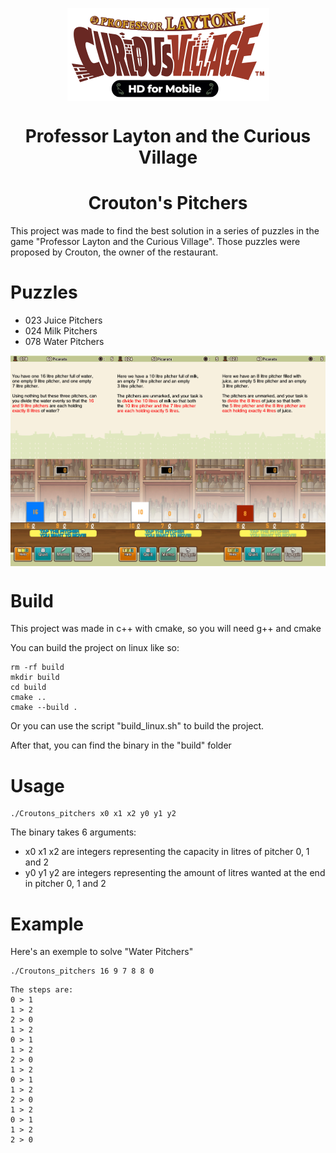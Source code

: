 <p align="center">
  <img align="center" src="../assets/professor-layton-curious-village.png" />
</p>

<h1 align="center">
  Professor Layton and the Curious Village
</h1>
<h1 align="center">
  Crouton's Pitchers
</h1>

This project was made to find the best solution in a series of puzzles in the game "Professor Layton and the Curious Village". Those puzzles were proposed by Crouton, the owner of the restaurant.

# Puzzles

- 023 Juice Pitchers
- 024 Milk Pitchers
- 078 Water Pitchers

<p align="center">
  <img align="center" src="../assets/IMG-4067.PNG" />
</p>

# Build

This project was made in c++ with cmake, so you will need g++ and cmake

You can build the project on linux like so:
```
rm -rf build
mkdir build
cd build
cmake ..
cmake --build .
```
Or you can use the script "build_linux.sh" to build the project.

After that, you can find the binary in the "build" folder

# Usage

```
./Croutons_pitchers x0 x1 x2 y0 y1 y2
```

The binary takes 6 arguments:

- x0 x1 x2 are integers representing the capacity in litres of pitcher 0, 1 and 2
- y0 y1 y2 are integers representing the amount of litres wanted at the end in pitcher 0, 1 and 2


# Example

Here's an exemple to solve "Water Pitchers"
```
./Croutons_pitchers 16 9 7 8 8 0
```

```
The steps are:
0 > 1
1 > 2
2 > 0
1 > 2
0 > 1
1 > 2
2 > 0
1 > 2
0 > 1
1 > 2
2 > 0
1 > 2
0 > 1
1 > 2
2 > 0
```
